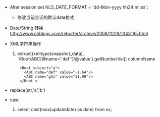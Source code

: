 - Alter session set NLS_DATE_FORMAT = 'dd-Mon-yyyy hh24:mi:ss';
    - 修改当前会话的默认date格式
- Date/String 转换
http://www.cnblogs.com/reborter/archive/2008/11/28/1343195.html
- XML字符串操作
    1. extract(xmltype(snapshot_data), '/Root/ABC[@name=''def'']/@value').getNumberVal() columnName
    
            <Root subject="a">
              <ABC name="def" value="-1.64"/>
              <ABC name="ghi" value="11.99"/>
            </Root >

- replace(str,'a','b')

- cast
    1. select cast(max(updatedate) as date) from xx;